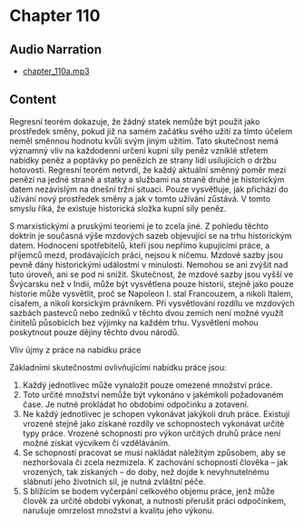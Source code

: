 # Chapter 110

## Audio Narration

- [chapter_110a.mp3](../5-audio-chunks-espeak/chapter_110a.mp3)

## Content

<!-- Source: ESPEAK_AUDIO-chapter_110a-OPTIMIZED.md -->

Regresní teorém dokazuje, že žádný statek nemůže být použit jako prostředek směny, pokud již na samém začátku svého užití za tímto účelem neměl směnnou hodnotu kvůli svým jiným užitím. Tato skutečnost nemá významný vliv na každodenní určení kupní síly peněz vzniklé střetem nabídky peněz a poptávky po penězích ze strany lidí usilujících o držbu hotovosti. Regresní teorém netvrdí, že každý aktuální směnný poměr mezi penězi na jedné straně a statky a službami na straně druhé je historickým datem nezávislým na dnešní tržní situaci. Pouze vysvětluje, jak přichází do užívání nový prostředek směny a jak v tomto užívání zůstává. V tomto smyslu říká, že existuje historická složka kupní síly peněz.

S marxistickými a pruskými teoriemi je to zcela jiné. Z pohledu těchto doktrín je současná výše mzdových sazeb objevující se na trhu historickým datem. Hodnocení spotřebitelů, kteří jsou nepřímo kupujícími práce, a příjemců mezd, prodávajících práci, nejsou k ničemu. Mzdové sazby jsou pevně dány historickými událostmi v minulosti. Nemohou se ani zvýšit nad tuto úroveň, ani se pod ni snížit. Skutečnost, že mzdové sazby jsou vyšší ve Švýcarsku než v Indii, může být vysvětlena pouze historií, stejně jako pouze historie může vysvětlit, proč se Napoleon I. stal Francouzem, a nikoli Italem, císařem, a nikoli korsickým právníkem. Při vysvětlování rozdílu ve mzdových sazbách pastevců nebo zedníků v těchto dvou zemích není možné využít činitelů působících bez výjimky na každém trhu. Vysvětlení mohou poskytnout pouze dějiny těchto dvou národů.

Vliv újmy z práce na nabídku práce

Základními skutečnostmi ovlivňujícími nabídku práce jsou:

1. Každý jednotlivec může vynaložit pouze omezené množství práce.
2. Toto určité množství nemůže být vykonáno v jakémkoli požadovaném čase. Je nutné prokládat ho obdobími odpočinku a zotavení.
3. Ne každý jednotlivec je schopen vykonávat jakýkoli druh práce. Existují vrozené stejně jako získané rozdíly ve schopnostech vykonávat určité typy práce. Vrozené schopnosti pro výkon určitých druhů práce není možné získat výcvikem či vzděláváním.
4. Se schopností pracovat se musí nakládat náležitým způsobem, aby se nezhoršovala či zcela nezmizela. K zachování schopností člověka – jak vrozených, tak získaných – do doby, než dojde k nevyhnutelnému slábnutí jeho životních sil, je nutná zvláštní péče.
5. S blížícím se bodem vyčerpání celkového objemu práce, jenž může člověk za určité období vykonat, a nutnosti přerušit práci odpočinkem, narušuje omrzelost množství a kvalitu jeho výkonu.

